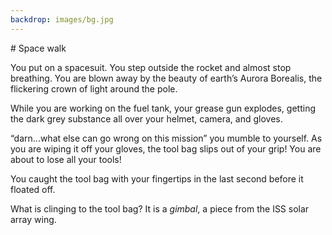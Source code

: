 ```yaml
---
backdrop: images/bg.jpg
---
```


# Space walk

You put on a spacesuit. You step outside the rocket and almost stop breathing. You are blown away by the beauty of earth’s Aurora Borealis, the flickering crown of light around the pole.  

While you are working on the fuel tank, your grease gun explodes, getting the dark grey substance all over your helmet, camera, and gloves.

“darn...what else can go wrong on this mission” you mumble to yourself. As you are wiping it off your gloves, the tool bag slips out of your grip! You are about to lose all your tools!  

You caught the tool bag with your fingertips in the last second before it floated off.

What is clinging to the tool bag? It is a _gimbal_, a piece from the ISS solar array wing.

<Item id="1" />

<Page url="/rocket/en/1" instructions="" action="Return to the start for a new mission!" condition="none" />

